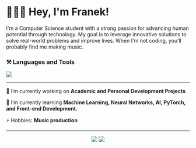 # 👨🏽‍💻 Hey, I'm Franek!

I'm a Computer Science student with a strong passion for advancing human potential through technology. My goal is to leverage innovative solutions to solve real-world problems and improve lives. When I'm not coding, you’ll probably find me making music.


### ⚒️ Languages and Tools 


<img src="https://skillicons.dev/icons?i=python,pytorch,sklearn,java,cs,mongodb,azure,vscode,unity,github,figma,git" />

--- 

🔭 I’m currently working on **Academic and Personal Development Projects**

🌱 I’m currently learning **Machine Learning, Neural Networks, AI, PyTorch, and Front-end Development.**

⚡ Hobbies: **Music production**

---
<p align="center">
    <img src="https://github-readme-stats.vercel.app/api?username=Flop3r&hide=issues,contribs&show_icons=true&bg_color=00000000&count_private=true&theme=vue-dark&hide_border=true" />
    <img src="https://github-readme-stats.vercel.app/api/top-langs/?username=Flop3r&bg_color=00000000&theme=vue-dark&hide_border=true&langs_count=5&layout=donut" />
</p>
